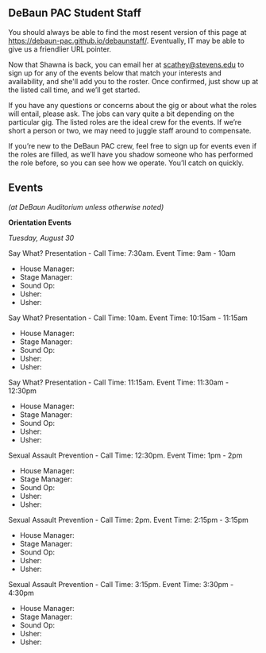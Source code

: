 ## DeBaun PAC Student Staff

You should always be able to find the most resent version of this page at <https://debaun-pac.github.io/debaunstaff/>. Eventually, IT may be able to give us a friendlier URL pointer.

Now that Shawna is back, you can email her at <scathey@stevens.edu>  to sign up for any of the events below that match your interests and availability, and she'll add you to the roster. Once confirmed, just show up at the listed call time, and we’ll get started.

If you have any questions or concerns about the gig or about what the roles will entail, please ask. The jobs can vary quite a bit depending on the particular gig. The listed roles are the ideal crew for the events. If we’re short a person or two, we may need to juggle staff around to compensate.

If you’re new to the DeBaun PAC crew, feel free to sign up for events even if the roles are filled, as we’ll have you shadow someone who has performed the role before, so you can see how we operate. You’ll catch on quickly.


## Events
*(at DeBaun Auditorium unless otherwise noted)*

**Orientation Events**

*Tuesday, August 30*

Say What? Presentation - Call Time: 7:30am. Event Time: 9am - 10am

- House Manager:
- Stage Manager: 
- Sound Op: 
- Usher: 
- Usher:


Say What? Presentation - Call Time: 10am. Event Time: 10:15am - 11:15am

- House Manager:
- Stage Manager: 
- Sound Op: 
- Usher: 
- Usher:


Say What? Presentation - Call Time: 11:15am. Event Time: 11:30am - 12:30pm

- House Manager:
- Stage Manager: 
- Sound Op: 
- Usher: 
- Usher:


Sexual Assault Prevention - Call Time: 12:30pm. Event Time: 1pm - 2pm 

- House Manager:
- Stage Manager: 
- Sound Op: 
- Usher: 
- Usher:


Sexual Assault Prevention - Call Time: 2pm. Event Time: 2:15pm - 3:15pm 

- House Manager:
- Stage Manager: 
- Sound Op: 
- Usher: 
- Usher:


Sexual Assault Prevention - Call Time: 3:15pm. Event Time: 3:30pm - 4:30pm 

- House Manager:
- Stage Manager: 
- Sound Op: 
- Usher: 
- Usher:
